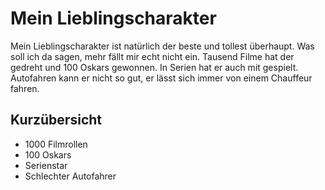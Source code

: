 # Mein Lieblingscharakter

Mein Lieblingscharakter ist natürlich der beste und tollest überhaupt. Was soll ich da sagen, mehr fällt mir echt nicht ein. Tausend Filme hat der gedreht und 100 Oskars gewonnen. In Serien hat er auch mit gespielt. Autofahren kann er nicht so gut, er lässt sich immer von einem Chauffeur fahren.

## Kurzübersicht

* 1000 Filmrollen
* 100 Oskars
* Serienstar
* Schlechter Autofahrer
